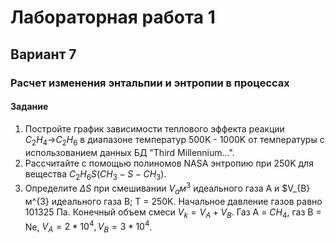 # Лабораторная работа 1
## Вариант 7

### Расчет изменения энтальпии и энтропии в процессах

#### Задание
1. Постройте график зависимости теплового эффекта реакции $C_{2}H_{4}$&#8594;$C_{2}H_{6}$ в диапазоне температур 500K - 1000K от температуры с использованием данных БД "Third Millennium...".
2. Рассчитайте с помощью полиномов NASA энтропию при 250K для вещества $C_{2}H_{6}S(CH_{3}-S-CH_{3})$.
3. Определите $\Delta S$ при смешивании $V_{a}м^{3}$ идеального газа A и $V_{B}м^{3} идеального газа B; T = 250K. Начальное давление газов равно 101325 Па. Конечный объем смеси $V_{k}=V_{A}+V_{B}$. Газ A = $CH_{4}$, газ B = Ne, $V_{A}=2*10^{4}, V_{B}=3*10^{4}$.
